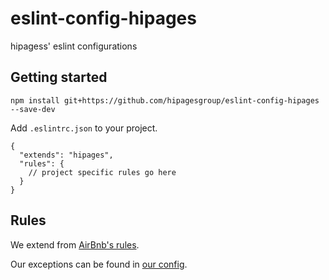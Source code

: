 # eslint-config-hipages
hipagess' eslint configurations

## Getting started

```
npm install git+https://github.com/hipagesgroup/eslint-config-hipages --save-dev
```

Add `.eslintrc.json` to your project.

```
{
  "extends": "hipages",
  "rules": {
    // project specific rules go here
  }
}
```

## Rules

We extend from [AirBnb's rules](https://github.com/airbnb/javascript/tree/master/packages/eslint-config-airbnb).

Our exceptions can be found in [our config](https://github.com/hipagees/eslint-config-hipages/blob/master/index.js).
